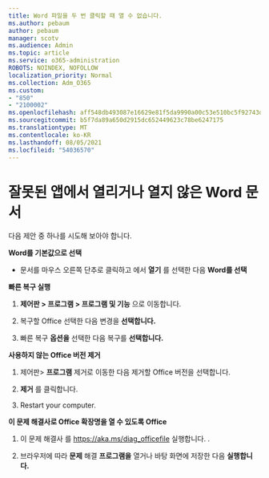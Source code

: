 ```yaml
---
title: Word 파일을 두 번 클릭할 때 열 수 없습니다.
ms.author: pebaum
author: pebaum
manager: scotv
ms.audience: Admin
ms.topic: article
ms.service: o365-administration
ROBOTS: NOINDEX, NOFOLLOW
localization_priority: Normal
ms.collection: Adm_O365
ms.custom:
- "850"
- "2100002"
ms.openlocfilehash: aff548db493087e16629e81f5da9990a00c53e510bc5f92743dee393956d9c1c
ms.sourcegitcommit: b5f7da89a650d2915dc652449623c78be6247175
ms.translationtype: MT
ms.contentlocale: ko-KR
ms.lasthandoff: 08/05/2021
ms.locfileid: "54036570"
---
```

# <a name="word-document-opened-in-the-wrong-app-or-didnt-open"></a>잘못된 앱에서 열리거나 열지 않은 Word 문서

다음 제안 중 하나를 시도해 보아야 합니다.

**Word를 기본값으로 선택**

- 문서를 마우스 오른쪽 단추로 클릭하고 에서 **열기** 를 선택한 다음 **Word를 선택**

**빠른 복구 실행**

1. **제어판 > 프로그램 > 프로그램 및 기능** 으로 이동합니다.

2. 복구할 Office 선택한 다음 변경을 **선택합니다.**

3. 빠른 복구 **옵션을** 선택한 다음 복구를 **선택합니다.**

**사용하지 않는 Office 버전 제거**

1. 제어판> **프로그램** 제거로 이동한 다음 제거할 Office 버전을 선택합니다.

2. **제거** 를 클릭합니다.

3. Restart your computer.

**이 문제 해결사로 Office 확장명을 열 수 있도록 Office**

1. 이 문제 해결사 를 https://aka.ms/diag_officefile 실행합니다. .

2. 브라우저에 따라 **문제** 해결 **프로그램을** 열거나 바탕 화면에 저장한 다음 **실행합니다.**
